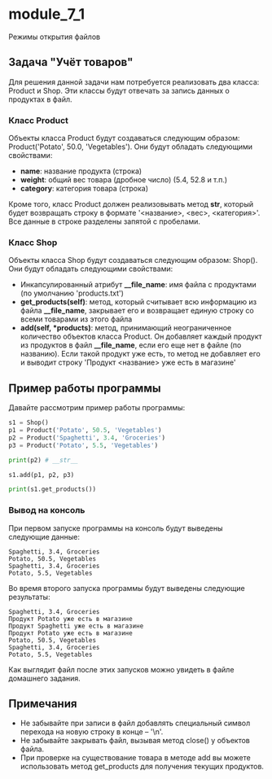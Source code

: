 # module_7_1
Режимы открытия файлов

## Задача "Учёт товаров"

Для решения данной задачи нам потребуется реализовать два класса: Product и Shop. Эти классы будут отвечать за запись данных о продуктах в файл.

### Класс Product

Объекты класса Product будут создаваться следующим образом: Product('Potato', 50.0, 'Vegetables'). Они будут обладать следующими свойствами:

- **name**: название продукта (строка)
- **weight**: общий вес товара (дробное число) (5.4, 52.8 и т.п.)
- **category**: категория товара (строка)

Кроме того, класс Product должен реализовывать метод **__str__**, который будет возвращать строку в формате '<название>, <вес>, <категория>'. Все данные в строке разделены запятой с пробелами.

### Класс Shop

Объекты класса Shop будут создаваться следующим образом: Shop(). Они будут обладать следующими свойствами:

- Инкапсулированный атрибут **__file_name**: имя файла с продуктами (по умолчанию 'products.txt')
- **get_products(self)**: метод, который считывает всю информацию из файла **__file_name**, закрывает его и возвращает единую строку со всеми товарами из этого файла
- **add(self, *products)**: метод, принимающий неограниченное количество объектов класса Product. Он добавляет каждый продукт из продуктов в файл **__file_name**, если его еще нет в файле (по названию). Если такой продукт уже есть, то метод не добавляет его и выводит строку 'Продукт <название> уже есть в магазине'

## Пример работы программы

Давайте рассмотрим пример работы программы:

```python
s1 = Shop()
p1 = Product('Potato', 50.5, 'Vegetables')
p2 = Product('Spaghetti', 3.4, 'Groceries')
p3 = Product('Potato', 5.5, 'Vegetables')

print(p2) # __str__

s1.add(p1, p2, p3)

print(s1.get_products())
```

### Вывод на консоль

При первом запуске программы на консоль будут выведены следующие данные:

```
Spaghetti, 3.4, Groceries
Potato, 50.5, Vegetables
Spaghetti, 3.4, Groceries
Potato, 5.5, Vegetables
```

Во время второго запуска программы будут выведены следующие результаты:

```
Spaghetti, 3.4, Groceries
Продукт Potato уже есть в магазине
Продукт Spaghetti уже есть в магазине
Продукт Potato уже есть в магазине
Potato, 50.5, Vegetables
Spaghetti, 3.4, Groceries
Potato, 5.5, Vegetables
```

Как выглядит файл после этих запусков можно увидеть в файле домашнего задания.

## Примечания

- Не забывайте при записи в файл добавлять специальный символ перехода на новую строку в конце – '\n'.
- Не забывайте закрывать файл, вызывая метод close() у объектов файла.
- При проверке на существование товара в методе add вы можете использовать метод get_products для получения текущих продуктов.
